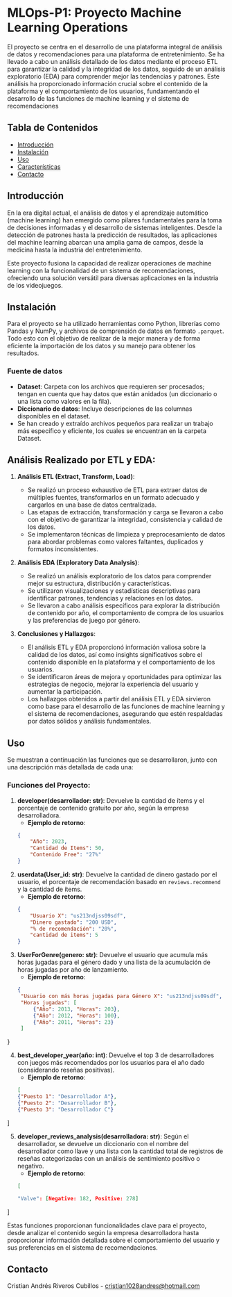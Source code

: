 # MLOps-P1: Proyecto Machine Learning Operations

El proyecto se centra en el desarrollo de una plataforma integral de análisis de datos y recomendaciones para una plataforma de entretenimiento. Se ha llevado a cabo un análisis detallado de los datos mediante el proceso ETL para garantizar la calidad y la integridad de los datos, seguido de un análisis exploratorio (EDA) para comprender mejor las tendencias y patrones. Este análisis ha proporcionado información crucial sobre el contenido de la plataforma y el comportamiento de los usuarios, fundamentando el desarrollo de las funciones de machine learning y el sistema de recomendaciones

## Tabla de Contenidos

- [Introducción](#introducción)
- [Instalación](#instalación)
- [Uso](#uso)
- [Características](#características)
- [Contacto](#contacto)

## Introducción

En la era digital actual, el análisis de datos y el aprendizaje automático (machine learning) han emergido como pilares fundamentales para la toma de decisiones informadas y el desarrollo de sistemas inteligentes. Desde la detección de patrones hasta la predicción de resultados, las aplicaciones del machine learning abarcan una amplia gama de campos, desde la medicina hasta la industria del entretenimiento.

Este proyecto fusiona la capacidad de realizar operaciones de machine learning con la funcionalidad de un sistema de recomendaciones, ofreciendo una solución versátil para diversas aplicaciones en la industria de los videojuegos.

## Instalación

Para el proyecto se ha utilizado herramientas como Python, librerías como Pandas y NumPy, y archivos de comprensión de datos en formato `.parquet`. Todo esto con el objetivo de realizar de la mejor manera y de forma eficiente la importación de los datos y su manejo para obtener los resultados.

### Fuente de datos

- **Dataset**: Carpeta con los archivos que requieren ser procesados; tengan en cuenta que hay datos que están anidados (un diccionario o una lista como valores en la fila).
- **Diccionario de datos**: Incluye descripciones de las columnas disponibles en el dataset.
- Se han creado y extraído archivos pequeños para realizar un trabajo más específico y eficiente, los cuales se encuentran en la carpeta Dataset.

## Análisis Realizado por ETL y EDA:

1. **Análisis ETL (Extract, Transform, Load)**:
   - Se realizó un proceso exhaustivo de ETL para extraer datos de múltiples fuentes, transformarlos en un formato adecuado y cargarlos en una base de datos centralizada.
   - Las etapas de extracción, transformación y carga se llevaron a cabo con el objetivo de garantizar la integridad, consistencia y calidad de los datos.
   - Se implementaron técnicas de limpieza y preprocesamiento de datos para abordar problemas como valores faltantes, duplicados y formatos inconsistentes.

2. **Análisis EDA (Exploratory Data Analysis)**:
   - Se realizó un análisis exploratorio de los datos para comprender mejor su estructura, distribución y características.
   - Se utilizaron visualizaciones y estadísticas descriptivas para identificar patrones, tendencias y relaciones en los datos.
   - Se llevaron a cabo análisis específicos para explorar la distribución de contenido por año, el comportamiento de compra de los usuarios y las preferencias de juego por género.

3. **Conclusiones y Hallazgos**:
   - El análisis ETL y EDA proporcionó información valiosa sobre la calidad de los datos, así como insights significativos sobre el contenido disponible en la plataforma y el comportamiento de los usuarios.
   - Se identificaron áreas de mejora y oportunidades para optimizar las estrategias de negocio, mejorar la experiencia del usuario y aumentar la participación.
   - Los hallazgos obtenidos a partir del análisis ETL y EDA sirvieron como base para el desarrollo de las funciones de machine learning y el sistema de recomendaciones, asegurando que estén respaldadas por datos sólidos y análisis fundamentales.

## Uso

Se muestran a continuación las funciones que se desarrollaron, junto con una descripción más detallada de cada una:

### Funciones del Proyecto:

1. **developer(desarrollador: str)**: 
   Devuelve la cantidad de ítems y el porcentaje de contenido gratuito por año, según la empresa desarrolladora.
   - **Ejemplo de retorno**:
   ```json
   {
       "Año": 2023,
       "Cantidad de Items": 50,
       "Contenido Free": "27%"
   }

2. **userdata(User_id: str)**: 
   Devuelve la cantidad de dinero gastado por el usuario, el porcentaje de recomendación basado en `reviews.recommend` y la cantidad de ítems.
   - **Ejemplo de retorno**:
   ```json
   {
       "Usuario X": "us213ndjss09sdf",
       "Dinero gastado": "200 USD",
       "% de recomendación": "20%",
       "cantidad de items": 5
   }

3. **UserForGenre(genero: str)**: 
   Devuelve el usuario que acumula más horas jugadas para el género dado y una lista de la acumulación de horas jugadas por año de lanzamiento.
   - **Ejemplo de retorno**:
   ```json
   {
    "Usuario con más horas jugadas para Género X": "us213ndjss09sdf",
    "Horas jugadas": [
        {"Año": 2013, "Horas": 203},
        {"Año": 2012, "Horas": 100},
        {"Año": 2011, "Horas": 23}
    ]
}

4. **best_developer_year(año: int)**: 
    Devuelve el top 3 de desarrolladores con juegos más recomendados por los usuarios para el año dado (considerando reseñas positivas).
    - **Ejemplo de retorno**:
    ```json
    [
    {"Puesto 1": "Desarrollador A"},
    {"Puesto 2": "Desarrollador B"},
    {"Puesto 3": "Desarrollador C"}
]

5. **developer_reviews_analysis(desarrolladora: str)**: 
    Según el desarrollador, se devuelve un diccionario con el nombre del desarrollador como llave y una lista con la cantidad total de registros de reseñas categorizadas con un análisis de sentimiento positivo o negativo.
    - **Ejemplo de retorno**:
    ```json
    [

    "Valve": [Negative: 182, Positive: 278]


]

Estas funciones proporcionan funcionalidades clave para el proyecto, desde analizar el contenido según la empresa desarrolladora hasta proporcionar información detallada sobre el comportamiento del usuario y sus preferencias en el sistema de recomendaciones.

## Contacto

Cristian Andrés Riveros Cubillos - cristian1028andres@hotmail.com

